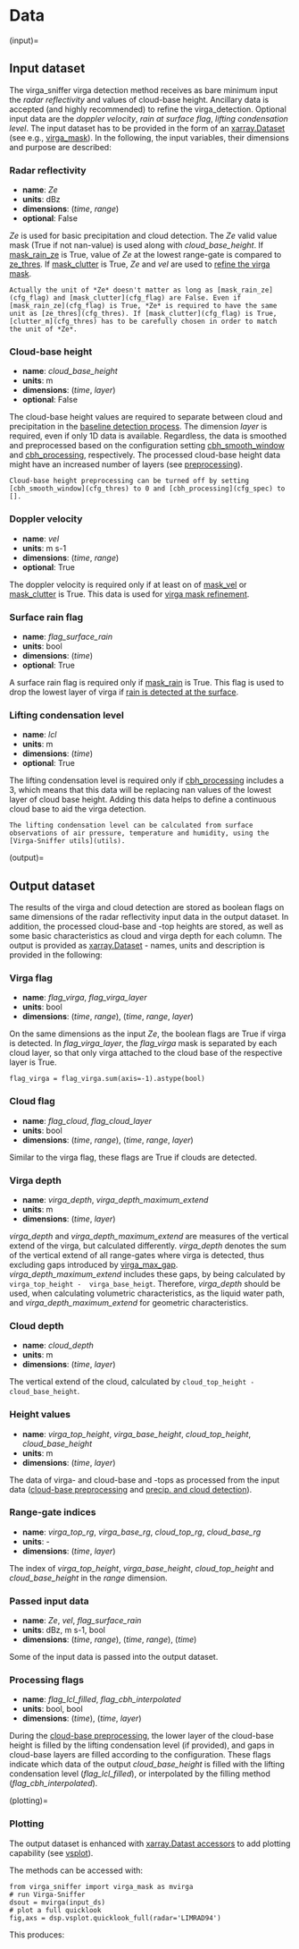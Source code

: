 # Data
(input)=
## Input dataset
The virga_sniffer virga detection method receives as bare minimum input the *radar reflectivity* and values of cloud-base height. Ancillary data is accepted (and highly recommended) to refine the 
virga_detection. Optional input data are the *doppler velocity*, *rain at surface flag*, *lifting condensation level*. The input dataset has to be provided in the form of an 
[xarray.Dataset](https://docs.xarray.dev/en/stable/generated/xarray.Dataset.html)
(see e.g., [virga_mask](virga_detection)). In the following, the input 
variables, their dimensions and purpose are described:

### Radar reflectivity
 - **name**: *Ze*
 - **units**: dBz
 - **dimensions**: (*time*, *range*)
 - **optional**: False

 *Ze* is used for basic precipitation and cloud detection. The *Ze* valid value mask (True if not nan-value) is used along with *cloud_base_height*. If [mask_rain_ze](cfg_flag) is True, value 
 of *Ze* at the lowest range-gate is compared to [ze_thres](cfg_thres). If [mask_clutter](cfg_flag) is True, *Ze* and *vel* are used to [refine the virga mask](mvel).
```{note}
Actually the unit of *Ze* doesn't matter as long as [mask_rain_ze](cfg_flag) and [mask_clutter](cfg_flag) are False. Even if [mask_rain_ze](cfg_flag) is True, *Ze* is required to have the same 
unit as [ze_thres](cfg_thres). If [mask_clutter](cfg_flag) is True, [clutter_m](cfg_thres) has to be carefully chosen in order to match the unit of *Ze*.
```

### Cloud-base height
 - **name**: *cloud_base_height*
 - **units**: m
 - **dimensions**: (*time*, *layer*)
 - **optional**: False

The cloud-base height values are required to separate between cloud and precipitation in the [baseline detection process](detection). The dimension *layer* is required, even if only 1D data is 
available. Regardless, the data is smoothed and preprocessed based on the 
configuration setting  [cbh_smooth_window](cfg_thres) and [cbh_processing](cfg_spec), respectively. The processed cloud-base height data might have an increased number of layers (see 
[preprocessing](preprocessing)). 
```{note}
Cloud-base height preprocessing can be turned off by setting [cbh_smooth_window](cfg_thres) to 0 and [cbh_processing](cfg_spec) to [].
```

### Doppler velocity
 - **name**: *vel*
 - **units**: m s-1
 - **dimensions**: (*time*, *range*)
 - **optional**: True

The doppler velocity is required only if at least on of  [mask_vel](cfg_flag) or [mask_clutter](cfg_flag) is True. This data is used for [virga mask refinement](mvel).

### Surface rain flag
 - **name**: *flag_surface_rain*
 - **units**: bool
 - **dimensions**: (*time*)
 - **optional**: True

A surface rain flag is required only if  [mask_rain](cfg_flag) is True. This flag is used to drop the lowest layer of virga if [rain is detected at the surface](mrain). 

### Lifting condensation level
 - **name**: *lcl*
 - **units**: m
 - **dimensions**: (*time*)
 - **optional**: True

The lifting condensation level is required only if [cbh_processing](cfg_spec) includes a 3, which means that this data will be replacing nan values of the lowest layer of cloud base height. Adding 
this data helps to define a continuous cloud base to aid the virga detection. 
```{note}
The lifting condensation level can be calculated from surface observations of air pressure, temperature and humidity, using the [Virga-Sniffer utils](utils). 
```


(output)=
## Output dataset
The results of the virga and cloud detection are stored as boolean flags on same dimensions of the radar reflectivity input data in the output dataset. In addition, the processed cloud-base and 
-top heights are stored, as well as some basic characteristics as cloud and virga depth for each column. The output is provided as
[xarray.Dataset](https://docs.xarray.dev/en/stable/generated/xarray.Dataset.html) - names, units and description is provided in the following:

### Virga flag
 - **name**: *flag_virga*, *flag_virga_layer*
 - **units**: bool
 - **dimensions**: (*time*, *range*), (*time*, *range*, *layer*)

On the same dimensions as the input *Ze*, the boolean flags are True if virga is detected. In *flag_virga_layer*, the *flag_virga* mask is separated by each cloud layer, so that only virga 
attached to the cloud base of the respective layer is True. 
```
flag_virga = flag_virga.sum(axis=-1).astype(bool) 
```

### Cloud flag
 - **name**: *flag_cloud*, *flag_cloud_layer*
 - **units**: bool
 - **dimensions**: (*time*, *range*), (*time*, *range*, *layer*)

Similar to the virga flag, these flags are True if clouds are detected.

### Virga depth
 - **name**: *virga_depth*, *virga_depth_maximum_extend*
 - **units**: m
 - **dimensions**: (*time*, *layer*)

*virga_depth* and *virga_depth_maximum_extend* are measures of the vertical extend of the virga, but calculated differently. *virga_depth* denotes the sum of the vertical extend of all range-gates 
where virga is detected, thus excluding gaps introduced by [virga_max_gap](cfg_thres). *virga_depth_maximum_extend* includes these gaps, by being calculated by ```virga_top_height - 
virga_base_heigt```. Therefore, *virga_depth* should be used, when calculating volumetric characteristics, as the liquid water path, and *virga_depth_maximum_extend* for geometric characteristics.

### Cloud depth
 - **name**: *cloud_depth*
 - **units**: m
 - **dimensions**: (*time*, *layer*)

The vertical extend of the cloud, calculated by ```cloud_top_height - cloud_base_height```.

### Height values
 - **name**: *virga_top_height*, *virga_base_height*, *cloud_top_height*, *cloud_base_height*
 - **units**: m
 - **dimensions**: (*time*, *layer*)

The data of virga- and cloud-base and -tops as processed from the input data 
([cloud-base preprocessing](preprocessing) and [precip. and cloud detection](detection)).  

### Range-gate indices
 - **name**: *virga_top_rg*, *virga_base_rg*, *cloud_top_rg*, *cloud_base_rg*
 - **units**: -
 - **dimensions**: (*time*, *layer*)

The index of *virga_top_height*, *virga_base_height*, *cloud_top_height* and *cloud_base_height* in the *range* dimension.

### Passed input data
 - **name**: *Ze*, *vel*, *flag_surface_rain*
 - **units**: dBz, m s-1, bool
 - **dimensions**: (*time*, *range*), (*time*, *range*), (*time*)

Some of the input data is passed into the output dataset.

### Processing flags
 - **name**: *flag_lcl_filled*, *flag_cbh_interpolated*
 - **units**: bool, bool
 - **dimensions**: (*time*), (*time*, *layer*)

During the [cloud-base preprocessing](preprocessing), the lower layer of the cloud-base height is filled by the lifting condensation level (if provided), and gaps in cloud-base layers are filled 
according to the configuration. These flags indicate which data of the output *cloud_base_height* is filled with the lifting condensation level (*flag_lcl_filled*), or interpolated by the filling 
method (*flag_cbh_interpolated*).


(plotting)=
### Plotting
The output dataset is enhanced with 
[xarray.Datast accessors](https://docs.xarray.dev/en/stable/generated/xarray.register_dataset_accessor.html)
to add plotting capability (see [vsplot](vsplot)).

The methods can be accessed with:
```{code-block} python
from virga_sniffer import virga_mask as mvirga
# run Virga-Sniffer
dsout = mvirga(input_ds)
# plot a full quicklook
fig,axs = dsp.vsplot.quicklook_full(radar='LIMRAD94')
```

This produces:
```{figure} images/RV_Meteor_virga-timeseries_20200219_18-21_v0.3.4.png
```
